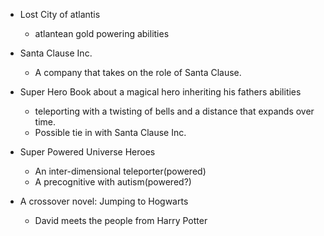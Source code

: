- Lost City of atlantis
    - atlantean gold powering abilities

- Santa Clause Inc.
    - A company that takes on the role of Santa Clause.
- Super Hero Book about a magical hero inheriting his fathers abilities
    - teleporting with a twisting of bells and a distance that expands over time.
    - Possible tie in with Santa Clause Inc.
- Super Powered Universe Heroes
    - An inter-dimensional teleporter(powered)
    - A precognitive with autism(powered?)

- A crossover novel: Jumping to Hogwarts
    - David meets the people from Harry Potter
